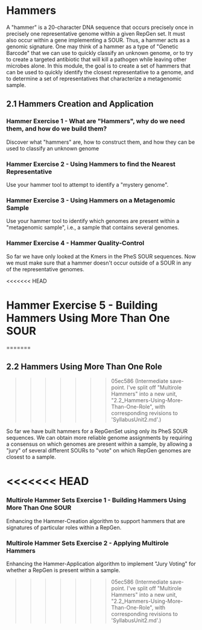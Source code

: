 # Hammers

A "hammer" is a 20-character DNA sequence that occurs precisely once in precisely one representative genome within a given RepGen set. It must also occur within a gene implementing a SOUR. Thus, a hammer acts as a genomic signature. One may think of a hammer as a type of "Genetic Barcode" that we can use to quickly classify an unknown genome, or to try to create a targeted antibiotic that will kill a pathogen while leaving other microbes alone. In this module, the goal is to create a set of hammers that can be used to quickly identify the closest representative to a genome, and to determine a set of representatives that characterize a metagenomic sample.

## 2.1 Hammers Creation and Application

### Hammer Exercise 1 - What are "Hammers", why do we need them, and how do we build them?
Discover what "hammers" are, how to construct them, and how they can be used to classify an unknown genome

### Hammer Exercise 2 - Using Hammers to find the Nearest Representative
Use your hammer tool to attempt to identify a "mystery genome".

### Hammer Exercise 3 - Using Hammers on a Metagenomic Sample
Use your hammer tool to identify which genomes are present within a "metagenomic sample", i.e., a sample that contains several genomes.

### Hammer Exercise 4 - Hammer Quality-Control

So far we have only looked at the Kmers in the PheS SOUR sequences.
Now we must make sure that a hammer doesn't occur outside of a SOUR in any of the representative genomes.

<<<<<<< HEAD
# Hammer Exercise 5 - Building Hammers Using More Than One SOUR
=======
## 2.2 Hammers Using More Than One Role
>>>>>>> 05ec586 (Intermediate save-point. I've split off "Multirole Hammers" into a new unit, "2.2_Hammers-Using-More-Than-One-Role", with corresponding revisions to 'SyllabusUnit2.md'.)

So far we have built hammers for a RepGenSet
using only its PheS SOUR sequences.
We can obtain more reliable genome assignments by requiring a consensus on which genomes are present
within a sample, by allowing a "jury" of several different SOURs
to "vote" on which RepGen genomes are closest
to a sample.

<<<<<<< HEAD
=======
### Multirole Hammer Sets Exercise 1 - Building Hammers Using More Than One SOUR

Enhancing the Hammer-Creation algorithm to support hammers
that are signatures of particular roles within a RepGen.

### Multirole Hammer Sets Exercise 2 - Applying Multirole Hammers

Enhancing the Hammer-Application algorithm to implement
"Jury Voting" for whether a RepGen is present within a sample.
>>>>>>> 05ec586 (Intermediate save-point. I've split off "Multirole Hammers" into a new unit, "2.2_Hammers-Using-More-Than-One-Role", with corresponding revisions to 'SyllabusUnit2.md'.)
